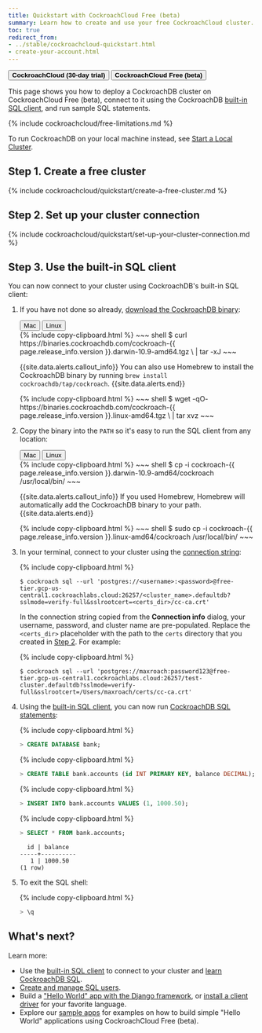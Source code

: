 ```yaml
---
title: Quickstart with CockroachCloud Free (beta)
summary: Learn how to create and use your free CockroachCloud cluster.
toc: true
redirect_from:
- ../stable/cockroachcloud-quickstart.html
- create-your-account.html
---
```


<div class="filters clearfix">
    <a href="quickstart-trial-cluster.html"><button class="filter-button page-level"><strong>CockroachCloud (30-day trial)</strong></button></a>
    <a href="quickstart.html"><button class="filter-button page-level current"><strong>CockroachCloud Free (beta)</strong></button></a>
</div>

This page shows you how to deploy a CockroachDB cluster on CockroachCloud Free (beta), connect to it using the CockroachDB [built-in SQL client](../stable/cockroach-sql.html), and run sample SQL statements.

{% include cockroachcloud/free-limitations.md %}

To run CockroachDB on your local machine instead, see [Start a Local Cluster](../stable/secure-a-cluster.html).

## Step 1. Create a free cluster

{% include cockroachcloud/quickstart/create-a-free-cluster.md %}

## Step 2. Set up your cluster connection

{% include cockroachcloud/quickstart/set-up-your-cluster-connection.md %}

## Step 3. Use the built-in SQL client

You can now connect to your cluster using CockroachDB's built-in SQL client:

1. If you have not done so already, [download the CockroachDB binary](../stable/install-cockroachdb.html):

    <div class="filters clearfix">
      <button class="filter-button page-level" data-scope="mac">Mac</button>
      <button class="filter-button page-level" data-scope="linux">Linux</button>
    </div>

    <section class="filter-content" markdown="1" data-scope="mac">
    {% include copy-clipboard.html %}
    ~~~ shell
    $ curl https://binaries.cockroachdb.com/cockroach-{{ page.release_info.version }}.darwin-10.9-amd64.tgz \
    | tar -xJ
    ~~~

    {{site.data.alerts.callout_info}}
    You can also use Homebrew to install the CockroachDB binary by running `brew install cockroachdb/tap/cockroach`.
    {{site.data.alerts.end}}
    </section>

    <section class="filter-content" markdown="1" data-scope="linux">
    {% include copy-clipboard.html %}
    ~~~ shell
    $ wget -qO- https://binaries.cockroachdb.com/cockroach-{{ page.release_info.version }}.linux-amd64.tgz \
    | tar  xvz
    ~~~
    </section>

1. Copy the binary into the `PATH` so it's easy to run the SQL client from any location:

    <div class="filters clearfix">
      <button class="filter-button page-level" data-scope="mac">Mac</button>
      <button class="filter-button page-level" data-scope="linux">Linux</button>
    </div>

    <section class="filter-content" markdown="1" data-scope="mac">
    {% include copy-clipboard.html %}
    ~~~ shell
    $ cp -i cockroach-{{ page.release_info.version }}.darwin-10.9-amd64/cockroach /usr/local/bin/
    ~~~

    {{site.data.alerts.callout_info}}
    If you used Homebrew, Homebrew will automatically add the CockroachDB binary to your path.
    {{site.data.alerts.end}}
    </section>

    <section class="filter-content" markdown="1" data-scope="linux">
    {% include copy-clipboard.html %}
    ~~~ shell
    $ sudo cp -i cockroach-{{ page.release_info.version }}.linux-amd64/cockroach /usr/local/bin/
    ~~~
    </section>

1. In your terminal, connect to your cluster using the [connection string](#step-2-set-up-your-cluster-connection):

    {% include copy-clipboard.html %}
    ~~~ shell
    $ cockroach sql --url 'postgres://<username>:<password>@free-tier.gcp-us-central1.cockroachlabs.cloud:26257/<cluster_name>.defaultdb?sslmode=verify-full&sslrootcert=<certs_dir>/cc-ca.crt'
    ~~~

    In the connection string copied from the **Connection info** dialog, your username, password, and cluster name are pre-populated. Replace the `<certs_dir>` placeholder with the path to the `certs` directory that you created in [Step 2](#step-2-set-up-your-cluster-connection). For example:

    {% include copy-clipboard.html %}
    ~~~ shell
    $ cockroach sql --url 'postgres://maxroach:password123@free-tier.gcp-us-central1.cockroachlabs.cloud:26257/test-cluster.defaultdb?sslmode=verify-full&sslrootcert=/Users/maxroach/certs/cc-ca.crt'
    ~~~

1. Using the [built-in SQL client](../stable/cockroach-sql.html), you can now run [CockroachDB SQL statements](learn-cockroachdb-sql.html):

    {% include copy-clipboard.html %}
    ~~~ sql
    > CREATE DATABASE bank;
    ~~~

    {% include copy-clipboard.html %}
    ~~~ sql
    > CREATE TABLE bank.accounts (id INT PRIMARY KEY, balance DECIMAL);
    ~~~

    {% include copy-clipboard.html %}
    ~~~ sql
    > INSERT INTO bank.accounts VALUES (1, 1000.50);
    ~~~

    {% include copy-clipboard.html %}
    ~~~ sql
    > SELECT * FROM bank.accounts;
    ~~~

    ~~~
      id | balance
    -----+----------
       1 | 1000.50
    (1 row)
    ~~~

1. To exit the SQL shell:

    {% include copy-clipboard.html %}
    ~~~ sql
    > \q
    ~~~

## What's next?

Learn more:

- Use the [built-in SQL client](../stable/cockroach-sql.html) to connect to your cluster and [learn CockroachDB SQL](learn-cockroachdb-sql.html).
- [Create and manage SQL users](user-authorization.html).
- Build a ["Hello World" app with the Django framework](build-a-python-app-with-cockroachdb-django.html), or [install a client driver](../stable/install-client-drivers.html) for your favorite language.
- Explore our [sample apps](../stable/hello-world-example-apps.html) for examples on how to build simple "Hello World" applications using CockroachCloud Free (beta).
